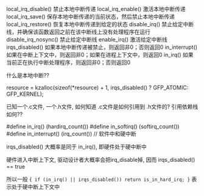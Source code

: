 local_irq_disable() 	禁止本地中断传递
local_irq_enable() 	    激活本地中断传递
local_irq_save() 	    保存本地中断传递的当前状态，然后禁止本地中断传递
local_irq_restore() 	恢复本地中断传递到给定的状态
disable_irq() 	        禁止给定中断线，并确保该函数返回之前在该中断线上没有处理程序在运行
disable_irq_nosync() 	禁止给定中断线
enable_irq() 	        激活给定中断线
irqs_disabled() 	    如果本地中断传递被禁止，则返回非0；否则返回0
in_interrupt() 	        如果在中断上下文中，则返回非0；如果在进程上下文中，则返回0
in_irq() 	            如果当前正在执行中断处理程序，则返回非0；否则返回0


什么是本地中断??

resource = kzalloc(sizeof(*resource) + 1, irqs_disabled() ? GFP_ATOMIC: GFP_KERNEL);

已知一个.c文件, 一个.h文件, 如何知道 .c文件是如何引用到 .h文件的? 引用依赖栈如何??


#define in_irq()        (hardirq_count())
#define in_softirq()    (softirq_count())
#define in_interrupt()  (irq_count())     // 软件中和硬中断

irqs_disabled() 大概率是同于 in_irq(), 即硬件处于硬中断中

硬件进入中断上下文, 驱动设计者大概率会把irq_disable掉, 因而  irqs_disabled() == true

所以一般 `{ if (in_irq() || irqs_disabled()) return is_in_hard_irq; }` 表示处于硬中断上下文中
